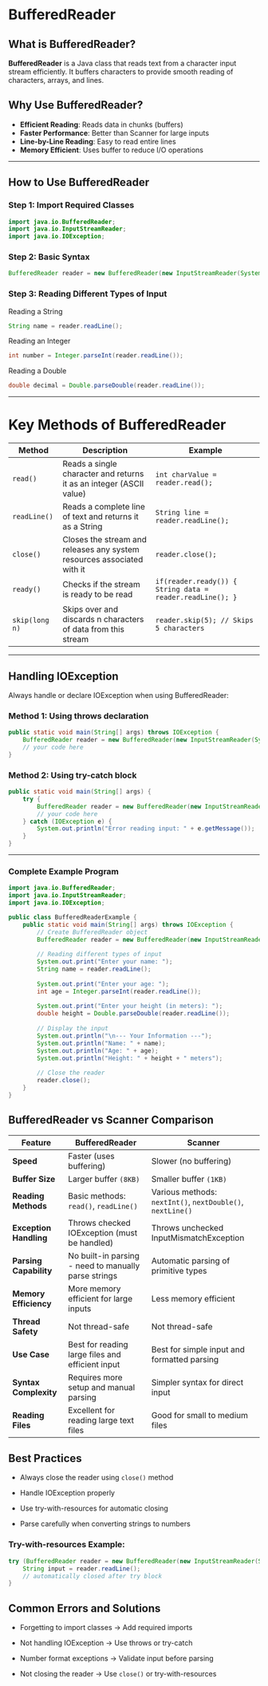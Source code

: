 # BufferedReader 

## What is BufferedReader?

**BufferedReader** is a Java class that reads text from a character input stream efficiently. It buffers characters to provide smooth reading of characters, arrays, and lines.

## Why Use BufferedReader?

- **Efficient Reading**: Reads data in chunks (buffers)
- **Faster Performance**: Better than Scanner for large inputs
- **Line-by-Line Reading**: Easy to read entire lines
- **Memory Efficient**: Uses buffer to reduce I/O operations

---

## How to Use BufferedReader

### Step 1: Import Required Classes
```java
import java.io.BufferedReader;
import java.io.InputStreamReader;
import java.io.IOException;
```
### Step 2: Basic Syntax
```java
BufferedReader reader = new BufferedReader(new InputStreamReader(System.in));
```
### Step 3: Reading Different Types of Input
Reading a String
```java
String name = reader.readLine();
```
Reading an Integer
```java
int number = Integer.parseInt(reader.readLine());
```
Reading a Double
```java
double decimal = Double.parseDouble(reader.readLine());
```
--- 

# Key Methods of BufferedReader

| Method | Description | Example |
|--------|-------------|---------|
| `read()` | Reads a single character and returns it as an integer (ASCII value) | `int charValue = reader.read();` |
| `readLine()` | Reads a complete line of text and returns it as a String | `String line = reader.readLine();` |
| `close()` | Closes the stream and releases any system resources associated with it | `reader.close();` |
| `ready()` | Checks if the stream is ready to be read | `if(reader.ready()) { String data = reader.readLine(); }` |
| `skip(long n)` | Skips over and discards n characters of data from this stream | `reader.skip(5); // Skips 5 characters` |

---

## Handling IOException
Always handle or declare IOException when using BufferedReader:

### Method 1: Using throws declaration
```java
public static void main(String[] args) throws IOException {
    BufferedReader reader = new BufferedReader(new InputStreamReader(System.in));
    // your code here
}
```
### Method 2: Using try-catch block
```java
public static void main(String[] args) {
    try {
        BufferedReader reader = new BufferedReader(new InputStreamReader(System.in));
        // your code here
    } catch (IOException e) {
        System.out.println("Error reading input: " + e.getMessage());
    }
}
```
---

### Complete Example Program
```java
import java.io.BufferedReader;
import java.io.InputStreamReader;
import java.io.IOException;

public class BufferedReaderExample {
    public static void main(String[] args) throws IOException {
        // Create BufferedReader object
        BufferedReader reader = new BufferedReader(new InputStreamReader(System.in));
        
        // Reading different types of input
        System.out.print("Enter your name: ");
        String name = reader.readLine();
        
        System.out.print("Enter your age: ");
        int age = Integer.parseInt(reader.readLine());
        
        System.out.print("Enter your height (in meters): ");
        double height = Double.parseDouble(reader.readLine());
        
        // Display the input
        System.out.println("\n--- Your Information ---");
        System.out.println("Name: " + name);
        System.out.println("Age: " + age);
        System.out.println("Height: " + height + " meters");
        
        // Close the reader
        reader.close();
    }
}
```

## BufferedReader vs Scanner Comparison

| Feature | BufferedReader | Scanner |
|---------|---------------|---------|
| **Speed** | Faster (uses buffering) | Slower (no buffering) |
| **Buffer Size** | Larger buffer `(8KB)` | Smaller buffer `(1KB)` |
| **Reading Methods** | Basic methods: `read()`, `readLine()` | Various methods: `nextInt()`, `nextDouble()`, `nextLine()` |
| **Exception Handling** | Throws checked IOException (must be handled) | Throws unchecked InputMismatchException |
| **Parsing Capability** | No built-in parsing - need to manually parse strings | Automatic parsing of primitive types |
| **Memory Efficiency** | More memory efficient for large inputs | Less memory efficient |
| **Thread Safety** | Not thread-safe | Not thread-safe |
| **Use Case** | Best for reading large files and efficient input | Best for simple input and formatted parsing |
| **Syntax Complexity** | Requires more setup and manual parsing | Simpler syntax for direct input |
| **Reading Files** | Excellent for reading large text files | Good for small to medium files |


## Best Practices
- Always close the reader using `close()` method

- Handle IOException properly

- Use try-with-resources for automatic closing

- Parse carefully when converting strings to numbers

### Try-with-resources Example:
```java
try (BufferedReader reader = new BufferedReader(new InputStreamReader(System.in))) {
    String input = reader.readLine();
    // automatically closed after try block
}
```
## Common Errors and Solutions
- Forgetting to import classes → Add required imports

- Not handling IOException → Use throws or try-catch

- Number format exceptions → Validate input before parsing

- Not closing the reader → Use `close()` or try-with-resources
